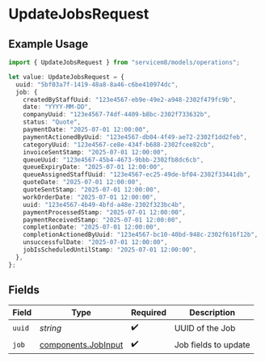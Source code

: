# UpdateJobsRequest

## Example Usage

```typescript
import { UpdateJobsRequest } from "servicem8/models/operations";

let value: UpdateJobsRequest = {
  uuid: "5bf03a7f-1419-48a8-8a46-c6be410974dc",
  job: {
    createdByStaffUuid: "123e4567-eb9e-49e2-a948-2302f479fc9b",
    date: "YYYY-MM-DD",
    companyUuid: "123e4567-74df-4409-b8bc-2302f733632b",
    status: "Quote",
    paymentDate: "2025-07-01 12:00:00",
    paymentActionedByUuid: "123e4567-db04-4f49-ae72-2302f1dd2feb",
    categoryUuid: "123e4567-ce8e-434f-b688-2302fcee82cb",
    invoiceSentStamp: "2025-07-01 12:00:00",
    queueUuid: "123e4567-45b4-4673-9bbb-2302fb8dc6cb",
    queueExpiryDate: "2025-07-01 12:00:00",
    queueAssignedStaffUuid: "123e4567-ec25-49de-bf04-2302f33441db",
    quoteDate: "2025-07-01 12:00:00",
    quoteSentStamp: "2025-07-01 12:00:00",
    workOrderDate: "2025-07-01 12:00:00",
    uuid: "123e4567-4b49-4bfd-a48e-2302f323bc4b",
    paymentProcessedStamp: "2025-07-01 12:00:00",
    paymentReceivedStamp: "2025-07-01 12:00:00",
    completionDate: "2025-07-01 12:00:00",
    completionActionedByUuid: "123e4567-bc10-40bd-948c-2302f616f12b",
    unsuccessfulDate: "2025-07-01 12:00:00",
    jobIsScheduledUntilStamp: "2025-07-01 12:00:00",
  },
};
```

## Fields

| Field                                                      | Type                                                       | Required                                                   | Description                                                |
| ---------------------------------------------------------- | ---------------------------------------------------------- | ---------------------------------------------------------- | ---------------------------------------------------------- |
| `uuid`                                                     | *string*                                                   | :heavy_check_mark:                                         | UUID of the Job                                            |
| `job`                                                      | [components.JobInput](../../models/components/jobinput.md) | :heavy_check_mark:                                         | Job fields to update                                       |